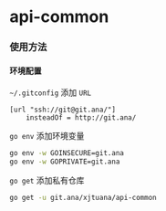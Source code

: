 # api-common

### 使用方法

#### 环境配置

`~/.gitconfig` 添加 `URL`

```
[url "ssh://git@git.ana/"]
    insteadOf = http://git.ana/
```

`go env` 添加环境变量

```bash
go env -w GOINSECURE=git.ana
go env -w GOPRIVATE=git.ana
```

`go get` 添加私有仓库

```bash
go get -u git.ana/xjtuana/api-common
```
